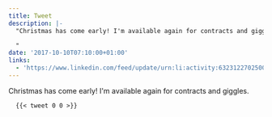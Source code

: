 ```yaml
---
title: Tweet
description: |-
  "Christmas has come early! I'm available again for contracts and giggles. 

  "
date: '2017-10-10T07:10:00+01:00'
links:
  - 'https://www.linkedin.com/feed/update/urn:li:activity:6323122702500659201'
---
```

Christmas has come early! I'm available again for contracts and giggles. 


      {{< tweet 0 0 >}}
    
